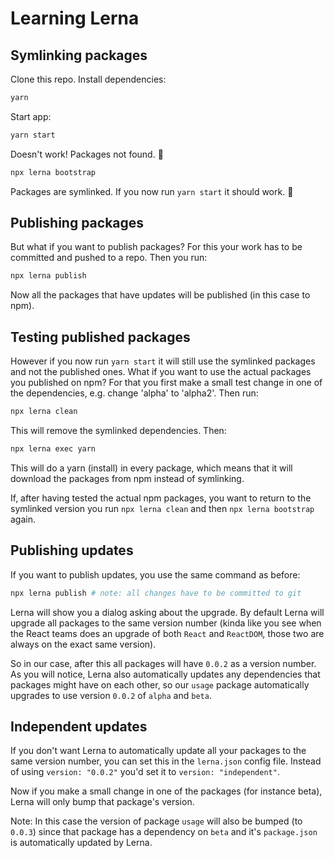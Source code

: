 # Learning Lerna

## Symlinking packages

Clone this repo. Install dependencies:

```sh
yarn
```

Start app:

```sh
yarn start
```

Doesn't work! Packages not found. 💩

```sh
npx lerna bootstrap
```

Packages are symlinked. If you now run `yarn start` it should work. 🎉

## Publishing packages

But what if you want to publish packages? For this your work has to be committed and pushed to a repo. Then you run:

```sh
npx lerna publish
```

Now all the packages that have updates will be published (in this case to npm).

## Testing published packages

However if you now run `yarn start` it will still use the symlinked packages and not the published ones. What if you want to use the actual packages you published on npm? For that you first make a small test change in one of the dependencies, e.g. change 'alpha' to 'alpha2'. Then run:

```sh
npx lerna clean
```

This will remove the symlinked dependencies. Then:

```sh
npx lerna exec yarn
```

This will do a yarn (install) in every package, which means that it will download the packages from npm instead of symlinking.

If, after having tested the actual npm packages, you want to return to the symlinked version you run `npx lerna clean` and then `npx lerna bootstrap` again.

## Publishing updates

If you want to publish updates, you use the same command as before:

```sh
npx lerna publish # note: all changes have to be committed to git
```

Lerna will show you a dialog asking about the upgrade. By default Lerna will upgrade all packages to the same version number (kinda like you see when the React teams does an upgrade of both `React` and `ReactDOM`, those two are always on the exact same version).

So in our case, after this all packages will have `0.0.2` as a version number. As you will notice, Lerna also automatically updates any dependencies that packages might have on each other, so our `usage` package automatically upgrades to use version `0.0.2` of `alpha` and `beta`.

## Independent updates

If you don't want Lerna to automatically update all your packages to the same version number, you can set this in the `lerna.json` config file. Instead of using `version: "0.0.2"` you'd set it to `version: "independent"`.

Now if you make a small change in one of the packages (for instance beta), Lerna will only bump that package's version.

Note: In this case the version of package `usage` will also be bumped (to `0.0.3`) since that package has a dependency on `beta` and it's `package.json` is automatically updated by Lerna.
